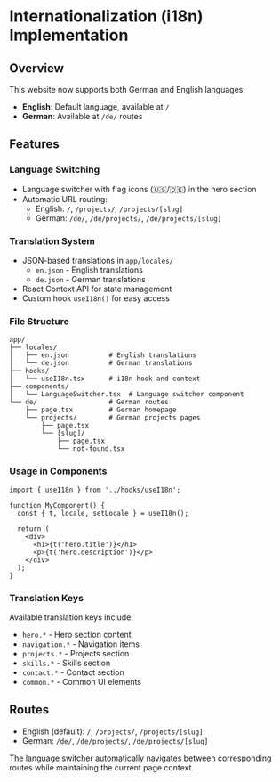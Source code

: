 # Internationalization (i18n) Implementation

## Overview
This website now supports both German and English languages:
- **English**: Default language, available at `/` 
- **German**: Available at `/de/` routes

## Features

### Language Switching
- Language switcher with flag icons (🇺🇸/🇩🇪) in the hero section
- Automatic URL routing:
  - English: `/`, `/projects/`, `/projects/[slug]`
  - German: `/de/`, `/de/projects/`, `/de/projects/[slug]`

### Translation System
- JSON-based translations in `app/locales/`
  - `en.json` - English translations
  - `de.json` - German translations
- React Context API for state management
- Custom hook `useI18n()` for easy access

### File Structure
```
app/
├── locales/
│   ├── en.json          # English translations
│   └── de.json          # German translations
├── hooks/
│   └── useI18n.tsx      # i18n hook and context
├── components/
│   └── LanguageSwitcher.tsx  # Language switcher component
└── de/                  # German routes
    ├── page.tsx         # German homepage
    └── projects/        # German projects pages
        ├── page.tsx
        └── [slug]/
            ├── page.tsx
            └── not-found.tsx
```

### Usage in Components
```tsx
import { useI18n } from '../hooks/useI18n';

function MyComponent() {
  const { t, locale, setLocale } = useI18n();
  
  return (
    <div>
      <h1>{t('hero.title')}</h1>
      <p>{t('hero.description')}</p>
    </div>
  );
}
```

### Translation Keys
Available translation keys include:
- `hero.*` - Hero section content
- `navigation.*` - Navigation items
- `projects.*` - Projects section
- `skills.*` - Skills section  
- `contact.*` - Contact section
- `common.*` - Common UI elements

## Routes
- English (default): `/`, `/projects/`, `/projects/[slug]`
- German: `/de/`, `/de/projects/`, `/de/projects/[slug]`

The language switcher automatically navigates between corresponding routes while maintaining the current page context.
